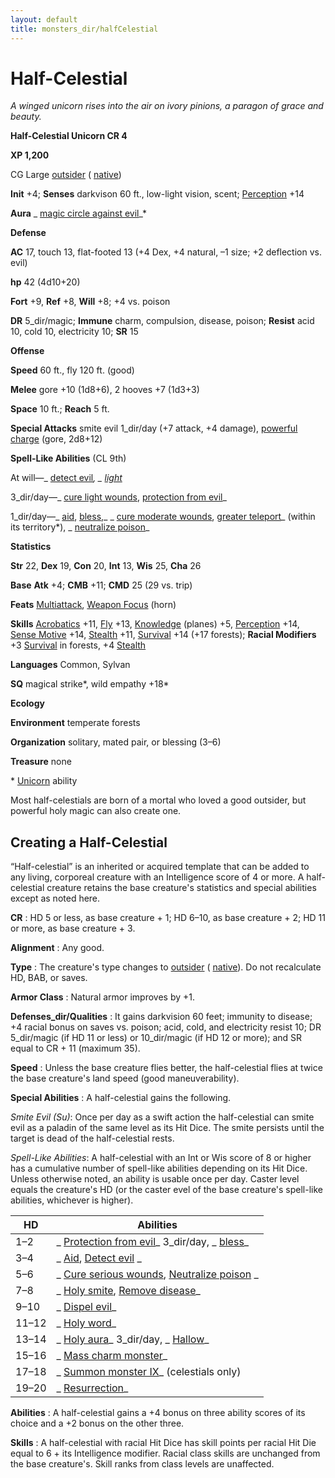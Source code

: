 ```yaml
---
layout: default
title: monsters_dir/halfCelestial
---
```

# Half-Celestial

_A winged unicorn rises into the air on ivory pinions, a paragon of grace and beauty._

**Half-Celestial Unicorn CR 4**

**XP 1,200**

CG Large [outsider](../creatureTypes#_outsider) ( [native](../creatureTypes#_native-subtype))

**Init** +4; **Senses** darkvison 60 ft., low-light vision, scent; [Perception](../../skills_dir/perception#_perception) +14

**Aura** _ [magic circle against evil](../../spells_dir/magicCircleAgainstEvil#_magic-circle-against-evil)_\*

**Defense**

**AC** 17, touch 13, flat-footed 13 (+4 Dex, +4 natural, –1 size; +2 deflection vs. evil)

**hp** 42 (4d10+20)

**Fort** +9, **Ref** +8, **Will** +8; +4 vs. poison

**DR** 5_dir/magic; **Immune** charm, compulsion, disease, poison; **Resist** acid 10, cold 10, electricity 10; **SR** 15

**Offense**

**Speed** 60 ft., fly 120 ft. (good)

**Melee** gore +10 (1d8+6), 2 hooves +7 (1d3+3)

**Space** 10 ft.; **Reach** 5 ft.

**Special Attacks** smite evil 1_dir/day (+7 attack, +4 damage), [powerful charge](../universalMonsterRules#_powerful-charge) (gore, 2d8+12)

**Spell-Like Abilities** (CL 9th)

At will—_ [detect evil](../../spells_dir/detectEvil#_detect-evil)_, _ [light](../../spells_dir/light#_light)_

3_dir/day—_ [cure light wounds](../../spells_dir/cureLightWounds#_cure-light-wounds), [protection from evil](../../spells_dir/protectionFromEvil#_protection-from-evil)_

1_dir/day—_ [aid](../../spells_dir/aid#_aid), [bless](../../spells_dir/bless#_bless),_ _ [cure moderate wounds](../../spells_dir/cureModerateWounds#_cure-moderate-wounds), [greater teleport](../../spells_dir/teleport#_teleport-greater)_ (within its territory\*), _ [neutralize poison](../../spells_dir/neutralizePoison#_neutralize-poison)_

**Statistics**

**Str** 22, **Dex** 19, **Con** 20, **Int** 13, **Wis** 25, **Cha** 26

**Base**  **Atk** +4; **CMB** +11; **CMD** 25 (29 vs. trip)

**Feats** [Multiattack](../monsterFeats#_multiattack), [Weapon Focus](../../feats#_weapon-focus) (horn)

**Skills** [Acrobatics](../../skills_dir/acrobatics#_acrobatics) +11, [Fly](../../skills_dir/fly#_fly) +13, [Knowledge](../../skills_dir/knowledge#_knowledge) (planes) +5, [Perception](../../skills_dir/perception#_perception) +14, [Sense Motive](../../skills_dir/senseMotive#_sense-motive) +14, [Stealth](../../skills_dir/stealth#_stealth) +11, [Survival](../../skills_dir/survival#_survival) +14 (+17 forests); **Racial Modifiers** +3 [Survival](../../skills_dir/survival#_survival) in forests, +4 [Stealth](../../skills_dir/stealth#_stealth)

**Languages** Common, Sylvan

**SQ** magical strike\*, wild empathy +18\*

**Ecology**

**Environment** temperate forests

**Organization** solitary, mated pair, or blessing (3–6)

**Treasure** none

\* [Unicorn](../unicorn) ability

Most half-celestials are born of a mortal who loved a good outsider, but powerful holy magic can also create one.

## Creating a Half-Celestial

“Half-celestial” is an inherited or acquired template that can be added to any living, corporeal creature with an Intelligence score of 4 or more. A half-celestial creature retains the base creature's statistics and special abilities except as noted here.

**CR** : HD 5 or less, as base creature + 1; HD 6–10, as base creature + 2; HD 11 or more, as base creature + 3.

**Alignment** : Any good.

**Type** : The creature's type changes to [outsider](../creatureTypes#_outsider) ( [native](../creatureTypes#_native-subtype)). Do not recalculate HD, BAB, or saves.

**Armor Class** : Natural armor improves by +1.

**Defenses_dir/Qualities** : It gains darkvision 60 feet; immunity to disease; +4 racial bonus on saves vs. poison; acid, cold, and electricity resist 10; DR 5_dir/magic (if HD 11 or less) or 10_dir/magic (if HD 12 or more); and SR equal to CR + 11 (maximum 35).

**Speed** : Unless the base creature flies better, the half-celestial flies at twice the base creature's land speed (good maneuverability).

**Special Abilities** : A half-celestial gains the following.

_Smite Evil (Su)_: Once per day as a swift action the half-celestial can smite evil as a paladin of the same level as its Hit Dice. The smite persists until the target is dead of the half-celestial rests.

_Spell-Like Abilities_: A half-celestial with an Int or Wis score of 8 or higher has a cumulative number of spell-like abilities depending on its Hit Dice. Unless otherwise noted, an ability is usable once per day. Caster level equals the creature's HD (or the caster evel of the base creature's spell-like abilities, whichever is higher).

| HD | Abilities |
| --- | --- |
| 1–2 | _ [Protection from evil](../../spells_dir/protectionFromEvil#_protection-from-evil)_ 3_dir/day, _ [bless](../../spells_dir/bless#_bless)_ |
| 3–4 | _ [Aid](../../spells_dir/aid#_aid), [Detect evil](../../spells_dir/detectEvil#_detect-evil) _ |
| 5–6 | _ [Cure serious wounds](../../spells_dir/cureSeriousWounds#_cure-serious-wounds), [Neutralize poison](../../spells_dir/neutralizePoison#_neutralize-poison) _ |
| 7–8 | _ [Holy smite](../../spells_dir/holySmite#_holy-smite), [Remove disease](../../spells_dir/removeDisease#_remove-disease)_ |
| 9–10 | _ [Dispel evil](../../spells_dir/dispelEvil#_dispel-evil)_ |
| 11–12 | _ [Holy word](../../spells_dir/holyWord#_holy-word)_ |
| 13–14 | _ [Holy aura](../../spells_dir/holyAura#_holy-aura)_ 3_dir/day, _ [Hallow](../../spells_dir/hallow#_hallow)_ |
| 15–16 | _ [Mass charm monster](../../spells_dir/charmMonster#_charm-monster-mass)_ |
| 17–18 | _ [Summon monster IX](../../spells_dir/summonMonster#_summon-monster-ix)_ (celestials only) |
| 19–20 | _ [Resurrection](../../spells_dir/resurrection#_resurrection)_ |

**Abilities** : A half-celestial gains a +4 bonus on three ability scores of its choice and a +2 bonus on the other three.

**Skills** : A half-celestial with racial Hit Dice has skill points per racial Hit Die equal to 6 + its Intelligence modifier. Racial class skills are unchanged from the base creature's. Skill ranks from class levels are unaffected.

